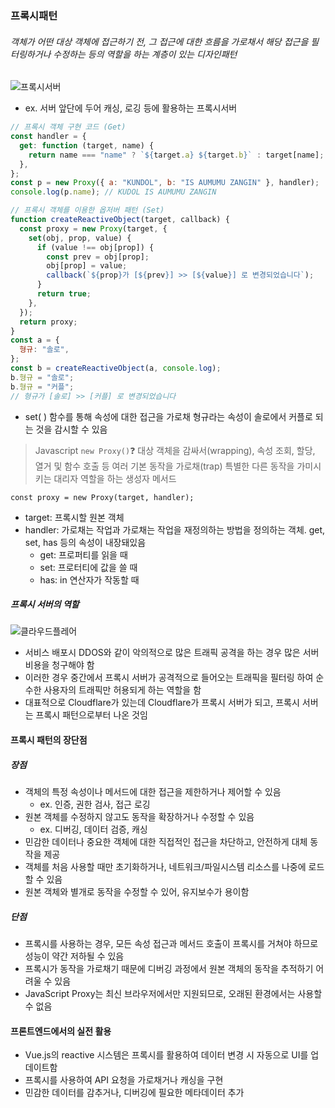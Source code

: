 ### 프록시패턴

###### 객체가 어떤 대상 객체에 접근하기 전, 그 접근에 대한 흐름을 가로채서 해당 접근을 필터링하거나 수정하는 등의 역할을 하는 계층이 있는 디자인패턴

![프록시서버](<스크린샷 2024-11-25 오후 3.30.54.png>)

- ex. 서버 앞단에 두어 캐싱, 로깅 등에 활용하는 프록시서버

```javascript
// 프록시 객체 구현 코드 (Get)
const handler = {
  get: function (target, name) {
    return name === "name" ? `${target.a} ${target.b}` : target[name];
  },
};
const p = new Proxy({ a: "KUNDOL", b: "IS AUMUMU ZANGIN" }, handler);
console.log(p.name); // KUDOL IS AUMUMU ZANGIN
```

```javascript
// 프록시 객체를 이용한 옵저버 패턴 (Set)
function createReactiveObject(target, callback) {
  const proxy = new Proxy(target, {
    set(obj, prop, value) {
      if (value !== obj[prop]) {
        const prev = obj[prop];
        obj[prop] = value;
        callback(`${prop}가 [${prev}] >> [${value}] 로 변경되었습니다`);
      }
      return true;
    },
  });
  return proxy;
}
const a = {
  형규: "솔로",
};
const b = createReactiveObject(a, console.log);
b.형규 = "솔로";
b.형규 = "커플";
// 형규가 [솔로] >> [커플] 로 변경되었습니다
```

- set( ) 함수를 통해 속성에 대한 접근을 가로채 형규라는 속성이 솔로에서 커플로 되는 것을 감시할 수 있음

> Javascript `new Proxy()`❓
> 대상 객체을 감싸서(wrapping), 속성 조회, 할당, 열거 및 함수 호출 등 여러 기본 동작을 가로채(trap) 특별한 다른 동작을 가미시키는 대리자 역할을 하는 생성자 메서드

`const proxy = new Proxy(target, handler);`

- target: 프록시할 원본 객체
- handler: 가로채는 작업과 가로채는 작업을 재정의하는 방법을 정의하는 객체. get, set, has 등의 속성이 내장돼있음
  - get: 프로퍼티를 읽을 때
  - set: 프로터티에 값을 쓸 때
  - has: in 연산자가 작동할 때

##### 프록시 서버의 역할

![클라우드플레어](<스크린샷 2024-11-25 오후 3.34.07.png>)

- 서비스 배포시 DDOS와 같이 악의적으로 많은 트래픽 공격을 하는 경우 많은 서버 비용을 청구해야 함
- 이러한 경우 중간에서 프록시 서버가 공격적으로 들어오는 트래픽을 필터링 하여 순수한 사용자의 트래픽만 허용되게 하는 역할을 함
- 대표적으로 Cloudflare가 있는데 Cloudflare가 프록시 서버가 되고, 프록시 서버는 프록시 패턴으로부터 나온 것임

#### 프록시 패턴의 장단점

##### 장점

- 객체의 특정 속성이나 메서드에 대한 접근을 제한하거나 제어할 수 있음
  - ex. 인증, 권한 검사, 접근 로깅
- 원본 객체를 수정하지 않고도 동작을 확장하거나 수정할 수 있음
  - ex. 디버깅, 데이터 검증, 캐싱
- 민감한 데이터나 중요한 객체에 대한 직접적인 접근을 차단하고, 안전하게 대체 동작을 제공
- 객체를 처음 사용할 때만 초기화하거나, 네트워크/파일시스템 리소스를 나중에 로드할 수 있음
- 원본 객체와 별개로 동작을 수정할 수 있어, 유지보수가 용이함

##### 단점

- 프록시를 사용하는 경우, 모든 속성 접근과 메서드 호출이 프록시를 거쳐야 하므로 성능이 약간 저하될 수 있음
- 프록시가 동작을 가로채기 때문에 디버깅 과정에서 원본 객체의 동작을 추적하기 어려울 수 있음
- JavaScript Proxy는 최신 브라우저에서만 지원되므로, 오래된 환경에서는 사용할 수 없음

#### 프론트엔드에서의 실전 활용

- Vue.js의 reactive 시스템은 프록시를 활용하여 데이터 변경 시 자동으로 UI를 업데이트함
- 프록시를 사용하여 API 요청을 가로채거나 캐싱을 구현
- 민감한 데이터를 감추거나, 디버깅에 필요한 메타데이터 추가
